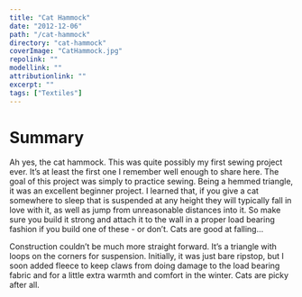 ```yaml
---
title: "Cat Hammock"
date: "2012-12-06"
path: "/cat-hammock"
directory: "cat-hammock"
coverImage: "CatHammock.jpg"
repolink: ""
modellink: ""
attributionlink: ""
excerpt: ""
tags: ["Textiles"]
---
```


# Summary

Ah yes, the cat hammock. This was quite possibly my first sewing project ever. It’s at least the first one I remember well enough to share here. The goal of this project was simply to practice sewing. Being a hemmed triangle, it was an excellent beginner project. I learned that, if you give a cat somewhere to sleep that is suspended at any height they will typically fall in love with it, as well as jump from unreasonable distances into it. So make sure you build it strong and attach it to the wall in a proper load bearing fashion if you build one of these - or don’t. Cats are good at falling…

Construction couldn’t be much more straight forward. It’s a triangle with loops on the corners for suspension. Initially, it was just bare ripstop, but I soon added fleece to keep claws from doing damage to the load bearing fabric and for a little extra warmth and comfort in the winter. Cats are picky after all.
